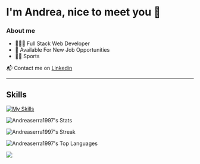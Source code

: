 <h1>I'm Andrea, nice to meet you 👋</h1>

### About me

- 👨🏻‍💻 Full Stack Web Developer
- 💼 Available For New Job Opportunities
- 🏃🏻 Sports

📬 Contact me on [Linkedin](https://www.linkedin.com/in/andrea-serra-b914ba285)

---

<h2>Skills</h2>

[![My Skills](https://skillicons.dev/icons?i=html,css,js,java,bootstrap,sass,vue,vite,php,mysql,laravel,figma,git,postman,idea,spring,maven,autocad,vscode,github)](https://skillicons.dev)

![Andreaserra1997's Stats](https://github-readme-stats.vercel.app/api?username=Andreaserra1997&theme=vue-dark&show_icons=true&hide_border=true&count_private=true)

![Andreaserra1997's Streak](https://github-readme-streak-stats.herokuapp.com/?user=Andreaserra1997&theme=vue-dark&hide_border=true)

![Andreaserra1997's Top Languages](https://github-readme-stats.vercel.app/api/top-langs/?username=Andreaserra1997&theme=vue-dark&show_icons=true&hide_border=true&layout=compact)

<a href="https://visitcount.itsvg.in">
  <img src="https://visitcount.itsvg.in/api?id=Andreaserra1997&label=Andreaserra1997&color=1&icon=5&pretty=false" />
</a>
